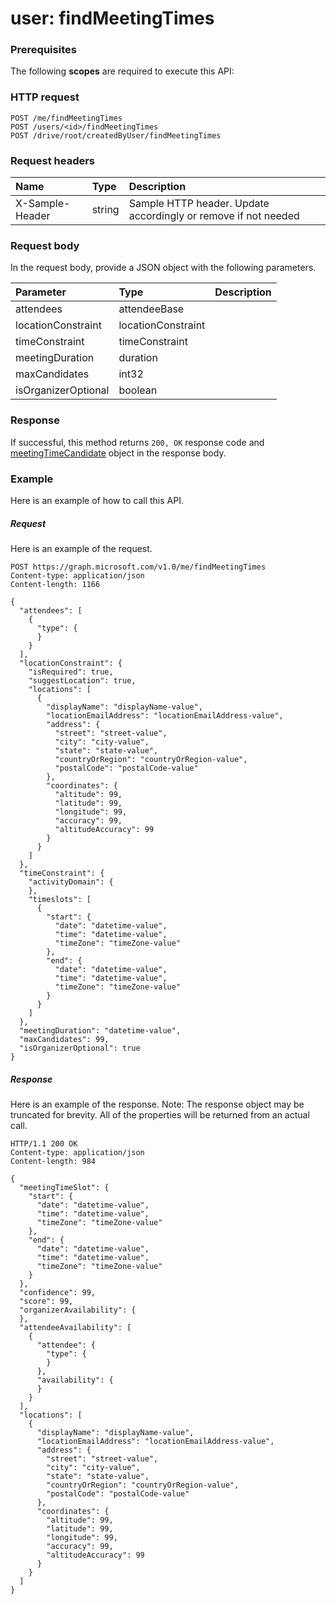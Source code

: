 # user: findMeetingTimes


### Prerequisites
The following **scopes** are required to execute this API: 
### HTTP request
<!-- { "blockType": "ignored" } -->
```http
POST /me/findMeetingTimes
POST /users/<id>/findMeetingTimes
POST /drive/root/createdByUser/findMeetingTimes

```
### Request headers
| Name       | Type | Description|
|:---------------|:--------|:----------|
| X-Sample-Header  | string  | Sample HTTP header. Update accordingly or remove if not needed|

### Request body
In the request body, provide a JSON object with the following parameters.

| Parameter	   | Type	|Description|
|:---------------|:--------|:----------|
|attendees|attendeeBase||
|locationConstraint|locationConstraint||
|timeConstraint|timeConstraint||
|meetingDuration|duration||
|maxCandidates|int32||
|isOrganizerOptional|boolean||

### Response
If successful, this method returns `200, OK` response code and [meetingTimeCandidate](../resources/meetingtimecandidate.md) object in the response body.

### Example
Here is an example of how to call this API.
##### Request
Here is an example of the request.
<!-- {
  "blockType": "request",
  "name": "user_findmeetingtimes"
}-->
```http
POST https://graph.microsoft.com/v1.0/me/findMeetingTimes
Content-type: application/json
Content-length: 1166

{
  "attendees": [
    {
      "type": {
      }
    }
  ],
  "locationConstraint": {
    "isRequired": true,
    "suggestLocation": true,
    "locations": [
      {
        "displayName": "displayName-value",
        "locationEmailAddress": "locationEmailAddress-value",
        "address": {
          "street": "street-value",
          "city": "city-value",
          "state": "state-value",
          "countryOrRegion": "countryOrRegion-value",
          "postalCode": "postalCode-value"
        },
        "coordinates": {
          "altitude": 99,
          "latitude": 99,
          "longitude": 99,
          "accuracy": 99,
          "altitudeAccuracy": 99
        }
      }
    ]
  },
  "timeConstraint": {
    "activityDomain": {
    },
    "timeslots": [
      {
        "start": {
          "date": "datetime-value",
          "time": "datetime-value",
          "timeZone": "timeZone-value"
        },
        "end": {
          "date": "datetime-value",
          "time": "datetime-value",
          "timeZone": "timeZone-value"
        }
      }
    ]
  },
  "meetingDuration": "datetime-value",
  "maxCandidates": 99,
  "isOrganizerOptional": true
}
```

##### Response
Here is an example of the response. Note: The response object may be truncated for brevity. All of the properties will be returned from an actual call.
<!-- {
  "blockType": "response",
  "truncated": true,
  "@odata.type": "microsoft.graph.meetingtimecandidate"
} -->
```http
HTTP/1.1 200 OK
Content-type: application/json
Content-length: 984

{
  "meetingTimeSlot": {
    "start": {
      "date": "datetime-value",
      "time": "datetime-value",
      "timeZone": "timeZone-value"
    },
    "end": {
      "date": "datetime-value",
      "time": "datetime-value",
      "timeZone": "timeZone-value"
    }
  },
  "confidence": 99,
  "score": 99,
  "organizerAvailability": {
  },
  "attendeeAvailability": [
    {
      "attendee": {
        "type": {
        }
      },
      "availability": {
      }
    }
  ],
  "locations": [
    {
      "displayName": "displayName-value",
      "locationEmailAddress": "locationEmailAddress-value",
      "address": {
        "street": "street-value",
        "city": "city-value",
        "state": "state-value",
        "countryOrRegion": "countryOrRegion-value",
        "postalCode": "postalCode-value"
      },
      "coordinates": {
        "altitude": 99,
        "latitude": 99,
        "longitude": 99,
        "accuracy": 99,
        "altitudeAccuracy": 99
      }
    }
  ]
}
```

<!-- uuid: 8fcb5dbc-d5aa-4681-8e31-b001d5168d79
2015-10-25 14:57:30 UTC -->
<!-- {
  "type": "#page.annotation",
  "description": "user: findMeetingTimes",
  "keywords": "",
  "section": "documentation",
  "tocPath": ""
}-->